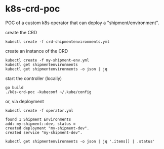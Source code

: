 k8s-crd-poc
===========

POC of a custom k8s operator that can deploy a "shipment/environment".

create the CRD
```
kubectl create -f crd-shipmentenvironments.yml
```

create an instance of the CRD
```
kubectl create -f my-shipment-env.yml
kubectl get shipmentenvironments
kubectl get shipmentenvironments -o json | jq
```

start the controller (locally)
```
go build
./k8s-crd-poc -kubeconf ~/.kube/config
```

or, via deployment
```
kubectl create -f operator.yml
```

```
found 1 Shipment Environments
add: my-shipment::dev, status =
created deployment "my-shipment-dev".
created service "my-shipment-dev".
```
```
kubectl get shipmentenvironments -o json | jq '.items[] | .status'
```